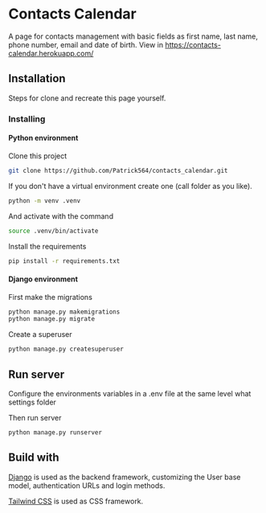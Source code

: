 # Contacts Calendar

A page for contacts management with basic fields as first name, last name,
phone number, email and date of birth.
View in https://contacts-calendar.herokuapp.com/

## Installation

Steps for clone and recreate this page yourself.

### Installing

#### Python environment

Clone this project

```bash
git clone https://github.com/Patrick564/contacts_calendar.git
```

If you don't have a virtual environment create one (call folder as you like).

```bash
python -m venv .venv
```

And activate with the command

```bash
source .venv/bin/activate
```

Install the requirements

```bash
pip install -r requirements.txt
```

#### Django environment

First make the migrations

```bash
python manage.py makemigrations
python manage.py migrate
```

Create a superuser

```bash
python manage.py createsuperuser
```

## Run server

Configure the environments variables in a .env file at the same level
what settings folder

Then run server

```bash
python manage.py runserver
```

## Build with

[Django](https://github.com/django/django) is used as the backend framework,
customizing the User base model, authentication URLs and login methods.

[Tailwind CSS](https://github.com/tailwindcss/tailwindcss) is used as CSS framework.
